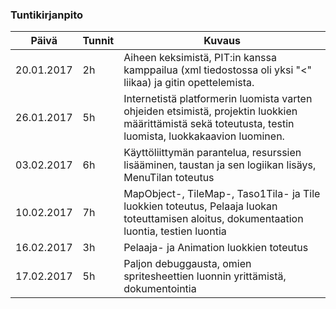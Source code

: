 ### Tuntikirjanpito
Päivä | Tunnit | Kuvaus
--------------- | ----- | ------
20.01.2017 | 2h | Aiheen keksimistä, PIT:in kanssa kamppailua (xml tiedostossa oli yksi "<" liikaa) ja gitin opettelemista.
26.01.2017 | 5h | Internetistä platformerin luomista varten ohjeiden etsimistä, projektin luokkien määrittämistä sekä toteutusta, testin luomista, luokkakaavion luominen.
03.02.2017 | 6h | Käyttöliittymän parantelua, resurssien lisääminen, taustan ja sen logiikan lisäys, MenuTilan toteutus
10.02.2017 | 7h | MapObject-, TileMap-, Taso1Tila- ja Tile luokkien toteutus, Pelaaja luokan toteuttamisen aloitus, dokumentaation luontia, testien luontia
16.02.2017 | 3h | Pelaaja- ja Animation luokkien toteutus
17.02.2017 | 5h | Paljon debuggausta, omien spritesheettien luonnin yrittämistä, dokumentointia
